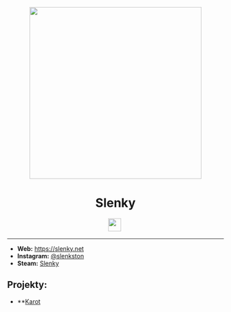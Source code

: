 <div align="center">
    <a href="https://slenky.net"><img src="https://i.imgur.com/4P60OXt.jpg" height="400" width="400"></a>
    <h1>Slenky</h1>
    <img src="https://forthebadge.com/images/badges/powered-by-black-magic.svg" height="30">&nbsp;
</div>

---

* **Web:** https://slenky.net
* **Instagram:** [@slenkston](https://instagram.com/slenkston)
* **Steam:** [Slenky](https://steamcommunity.com/profiles/76561198968393515)

## Projekty:

* **[Karot](https://karot.xyz)
